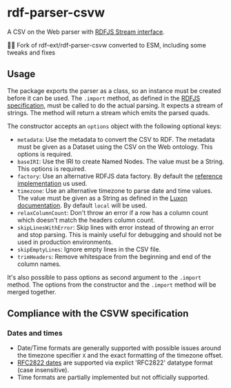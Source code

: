 # rdf-parser-csvw

A CSV on the Web parser with [RDFJS Stream interface](https://github.com/rdfjs/representation-task-force/).

⛓️‍💥 Fork of rdf-ext/rdf-parser-csvw converted to ESM, including some tweaks and fixes
    
## Usage

The package exports the parser as a class, so an instance must be created before it can be used.
The `.import` method, as defined in the [RDFJS specification](http://rdf.js.org/#sink-interface), must be called to do the actual parsing.
It expects a stream of strings.
The method will return a stream which emits the parsed quads.

The constructor accepts an `options` object with the following optional keys:

- `metadata`: Use the metadata to convert the CSV to RDF.
  The metadata must be given as a Dataset using the CSV on the Web ontology.
  This options is required.
- `baseIRI`: Use the IRI to create Named Nodes.
  The value must be a String.
  This options is required.
- `factory`: Use an alternative RDFJS data factory.
  By default the [reference implementation](https://github.com/rdfjs/data-model/) us used.
- `timezone`: Use an alternative timezone to parse date and time values.
  The value must be given as a String as defined in the [Luxon documentation](https://moment.github.io/luxon/docs/manual/zones.html#specifying-a-zone).
  By default `local` will be used.
- `relaxColumnCount`: Don't throw an error if a row has a column count which doesn't match the headers column count.
- `skipLinesWithError`: Skip lines with error instead of throwing an error and stop parsing.
  This is mainly useful for debugging and should not be used in production environments.
- `skipEmptyLines`: Ignore empty lines in the CSV file.
- `trimHeaders`: Remove whitespace from the beginning and end of the column names.

It's also possible to pass options as second argument to the `.import` method.
The options from the constructor and the `.import` method will be merged together.

## Compliance with the CSVW specification

### Dates and times

- Date/Time formats are generally supported with possible issues around the timezone specifier `X` and the exact formatting of the timezone offset.
- [RFC2822 dates](https://datatracker.ietf.org/doc/html/rfc2822#page-14) are supported via explict 'RFC2822' datatype format (case insensitive).
- Time formats are partially implemented but not officially supported.
